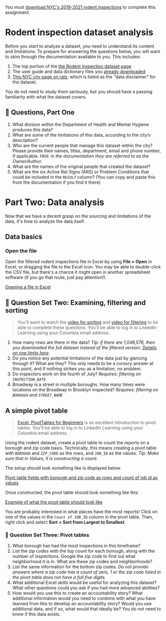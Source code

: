 You must [download NYC's 2019-2021 rodent inspections](downloading.md) to complete this assignment.

# Rodent inspection dataset analysis

Before you start to analyze a dataset, you need to understand its content and limitations. To prepare for answering the questions below, you will want to skim through the documentation available to you. This includes:

1. The top portion of the [the Rodent Inspection dataset page](https://data.cityofnewyork.us/Health/Rodent-Inspection/p937-wjvj)
2. The user guide and data dictionary files you [already downloaded](downloading.md#downloading-the-data-documentation)
3. [This NYC city page on rats](https://www1.nyc.gov/site/doh/health/health-topics/rats.page), which is listed as the "data disclaimer" for the dataset.

You do not need to study them seriously, but you should have a passing familiarity with what the dataset covers.

## 📝 Questions, Part One

1. What division within the Department of Health and Mental Hygiene produces this data? 
2. What are some of the limitations of this data, according to the city’s description? 
3. Who are the current people that manage this dataset within the city? Please provide their names, titles, department, email and phone number, if applicable.  *Hint: in the documentation they are referred to as the Owner/Author.*
4. What are the names of the original people that created the dataset? 
5. What are the six Active Rat Signs (ARS) or Problem Conditions that could be included in the `RESULT` column? (You can copy and paste this from the documentation if you find it there)

# Part Two: Data analysis

Now that we have a decent grasp on the sourcing and limitations of the data, it's time to analyze the data itself.

## Data basics

### Open the file

Open the filtered rodent inspections file in Excel by using **File > Open** in Excel, or dragging the file to the Excel icon. You may be able to double-click the CSV file, but there's a chance it might open in another spreadsheet software (if you go that route, just pay attention!).

[Opening a file in Excel](file-open.png)

## 📝 Question Set Two: Examining, filtering and sorting

> You'll want to watch the [video for sorting](https://www.linkedin.com/learning/excel-2021-essential-training-office-2021-ltsc/sort-data-in-excel) and [video for filtering](https://www.linkedin.com/learning/excel-2021-essential-training-office-2021-ltsc/filter-data-with-a-drop-down-list) to be able to complete these questions. You'll be able to log in to LinkedIn Learning using your Columbia email address.

1. How many rows are there in the data? *Tip: if there are 1,048,576, then you downloaded the full dataset instead of the filtered version. [Details on row limits here](../row-limits/)*
2. Do you notice any potential limitations of the data just by glancing through it? What are they? This only needs to be a cursory answer at this point, and if nothing strikes you as a limitation, no problem.
3. Do inspectors work on the fourth of July? *Requires: filtering on `INSPECTION_DATE`*
4. Broadway is a street in multiple boroughs. How many times were locations on the Broadway in Brooklyn inspected? *Requires: filtering on `BOROUGH` and `STREET_NAME`*

## A simple pivot table

> [Excel: PivotTables for Beginners](https://www.linkedin.com/learning/excel-pivottables-for-beginners/excel-pivottables-made-easy) is an excellent introduction to pivot tables. You'll be able to log in to LinkedIn Learning using your Columbia email address.

Using the rodent dataset, create a pivot table to count the reports on a borough and zip code basis. Technically, this means creating a pivot table with `BOROUGH` and `ZIP_CODE` as the rows, and `JOB_ID` as the values. *Tip: Make sure that in Values, it is constructing a count.*

The setup should look something like is displayed below.

[Pivot table fields with borough and zip code as rows and count of job id as values](pivot-fields.png)

Once constructed, the pivot table should look something like this:

[Example of what the pivot table should look like](pivot-displayed.png)

You are probably interested in what places have the most reports! Click on one of the values in the `Count of JOB_ID` column in the pivot table. Then, right click and select **Sort > Sort from Largest to Smallest**.

### 📝 Question Set Three: Pivot tables

1. What borough has had the most inspections in this timeframe?
2. List the zip codes with the top count for each borough, along with the number of inspections. Google the zip code to find out what neighborhood it is in. What are these zip codes and neighborhoods?
3. List the same information for the bottom zip codes. *Do not provide answers where a zip code has a count of zero, 1 or the zip code listed in the pivot table does not have a full five digits.*
4. What additional Excel skills would be useful for analyzing this dataset? What other questions could you ask if you had more advanced abilities?
5. How would you use this to create an accountability story? What additional information would you need to combine with what you have learned from this to develop an accountability story? Would you use additional data, and if so, what would that ideally be? You do not need to know if this data exists. 
